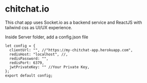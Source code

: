 # chitchat.io

This chat app uses Socket.io as a backend service and ReactJS with tailwind css as UI/UX experience.

Inside Server folder, add a config.json file 
```
let config = {
  clientUrl: "", //"https://my-chitchat-app.herokuapp.com",
  redisHost: "localhost", //,
  redisPassword: "",
  redisPort: 6379,
  jwtPrivateKey: "" //Your Private Key,
};
export default config;
```
